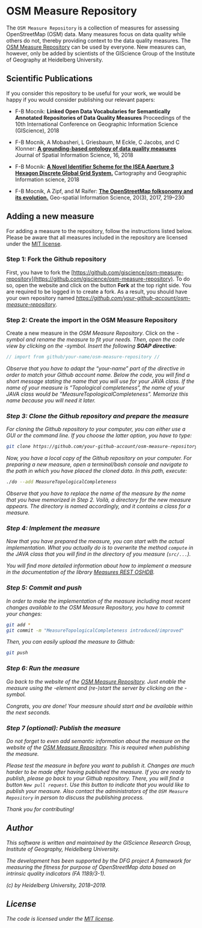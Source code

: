 # OSM Measure Repository

The `OSM Measure Repository` is a collection of measures for assessing OpenStreetMap (OSM) data.  Many measures focus on data quality while others do not, thereby providing context to the data quality measures.  The [OSM Measure Repository](https://osm-measure.geog.uni-heidelberg.de) can be used by everyone.  New measures can, however, only be added by scientists of the GIScience Group of the Institute of Geography at Heidelberg University.

## Scientific Publications

If you consider this repository to be useful for your work, we would be happy if you would consider publishing our relevant papers:

* F-B Mocnik: **Linked Open Data Vocabularies for Semantically Annotated Repositories of Data Quality Measures** Proceedings of the 10th International Conference on Geographic Information Science (GIScience), 2018

* F-B Mocnik, A Mobasheri, L Griesbaum, M Eckle, C Jacobs, and C Klonner: [**A grounding-based ontology of data quality measures**](http://josis.org/index.php/josis/article/viewFile/360/197) Journal of Spatial Information Science, 16, 2018

* F-B Mocnik: [**A Novel Identifier Scheme for the ISEA Aperture 3 Hexagon Discrete Global Grid System.**](http://doi.org/10.1080/15230406.2018.1455157) Cartography and Geographic Information science, 2018

* F-B Mocnik, A Zipf, and M Raifer: [**The OpenStreetMap folksonomy and its evolution.**](http://doi.org/10.1080/10095020.2017.1368193) Geo-spatial Information Science, 20(3), 2017, 219–230

## Adding a new measure

For adding a measure to the repository, follow the instructions listed below.  Please be aware that all measures included in the repository are licensed under the [MIT license](https://github.com/giscience/measures-rest/blob/master/LICENSE).

### Step 1: Fork the Github repository

First, you have to fork the [https://github.com/giscience/osm-measure-repository](https://github.com/giscience/osm-measure-repository).  To do so, open the website and click on the button **Fork** at the top right side.  You are required to be logged in to create a fork.  As a result, you should have your own repository named *https://github.com/your-github-account/osm-measure-repository*.

### Step 2: Create the import in the OSM Measure Repository

Create a new measure in the *OSM Measure Repository*.  Click on the <i class="fas fa-edit"/>-symbol and rename the measure to fit your needs.  Then, open the code view by clicking on the <i class="fas fa-code"/>-symbol.  Insert the following **SOAP directive**:

```java
// import from github/your-name/osm-measure-repository //
```

Observe that you have to adapt the “your-name” part of the directive in order to match your Github account name.  Below the code, you will find a short message stating the name that you will use for your JAVA class.  If the name of your measure is “Topological completeness”, the name of your JAVA class would be “MeasureTopologicalCompleteness”.  Memorize this name because you will need it later.

### Step 3: Clone the Github repository and prepare the measure

For cloning the Github repository to your computer, you can either use a GUI or the command line.  If you choose the latter option, you have to type:

```bash
git clone https://github.com/your-github-account/osm-measure-repository
```

Now, you have a local copy of the Github repository on your computer.  For preparing a new measure, open a terminal/bash console and navigate to the path in which you have placed the cloned data.  In this path, execute:

```bash
./do --add MeasureTopologicalCompleteness
```

Observe that you have to replace the name of the measure by the name that you have memorized in Step 2.  Voilà, a directory for the new measure appears.  The directory is named accordingly, and it contains a class for a measure.

### Step 4: Implement the measure

Now that you have prepared the measure, you can start with the actual implementation.  What you actually do is to overwrite the method `compute` in the JAVA class that you will find in the directory of you measure (`src/...`).

You will find more detailed information about how to implement a measure in the documentation of the library [Measures REST OSHDB](https://gitlab.gistools.geog.uni-heidelberg.de/giscience/dfg-intrinsic-data-quality/measures-rest-oshdb).

### Step 5: Commit and push

In order to make the implementation of the measure including most recent changes available to the *OSM Measure Repository*, you have to commit your changes:

```bash
git add *
git commit -m "MeasureTopologicalCompleteness introduced/improved"
```

Then, you can easily upload the measure to Github:

```bash
git push
```

### Step 6: Run the measure

Go back to the website of the [OSM Measure Repository](https://osm-measure-edit.geog.uni-heidelberg.de).  Just enable the measure using the <i class="fas fa-toggle-on"/>-element and (re-)start the server by clicking on the <i class="fas fa-play"/>-symbol.

Congrats, you are done!  Your measure should start and be available within the next seconds.

### Step 7 (optional): Publish the measure

Do not forget to even add semantic information about the measure on the website of the [OSM Measure Repository](https://osm-measure-edit.geog.uni-heidelberg.de).  This is required when publishing the measure.

Please test the measure in before you want to publish it.  Changes are much harder to be made after having published the measure.  If you are ready to publish, please go back to your Github repository.  There, you will find a button `New pull request`.  Use this button to indicate that you would like to publish your measure.  Also contact the administrators of the `OSM Measure Repository` in person to discuss the publishing process.

Thank you for contributing!

## Author

This software is written and maintained by the GIScience Research Group, Institute of Geography, Heidelberg University.

The development has been supported by the DFG project *A framework for measuring the fitness for purpose of OpenStreetMap data based on intrinsic quality indicators* (FA 1189/3-1).

(c) by Heidelberg University, 2018–2019.

## License

The code is licensed under the [MIT license](https://github.com/giscience/measures-rest/blob/master/LICENSE).
